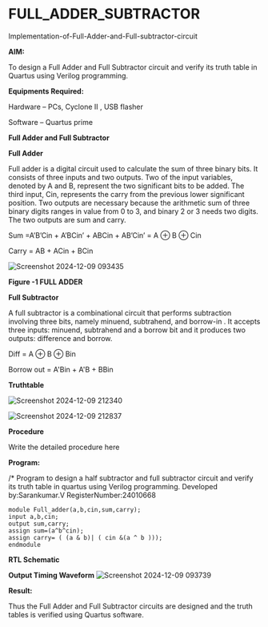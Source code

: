 # FULL_ADDER_SUBTRACTOR

Implementation-of-Full-Adder-and-Full-subtractor-circuit

**AIM:**

To design a Full Adder and Full Subtractor circuit and verify its truth table in Quartus using Verilog programming.

**Equipments Required:**

Hardware – PCs, Cyclone II , USB flasher

Software – Quartus prime

**Full Adder and Full Subtractor**

**Full Adder**

Full adder is a digital circuit used to calculate the sum of three binary bits. It consists of three inputs and two outputs. Two of the input variables, denoted by A and B, represent the two significant bits to be added. The third input, Cin, represents the carry from the previous lower significant position. Two outputs are necessary because the arithmetic sum of three binary digits ranges in value from 0 to 3, and binary 2 or 3 needs two digits. The two outputs are sum and carry.

Sum =A’B’Cin + A’BCin’ + ABCin + AB’Cin’ = A ⊕ B ⊕ Cin 

Carry = AB + ACin + BCin

![Screenshot 2024-12-09 093435](https://github.com/user-attachments/assets/5e330210-bb53-4f82-8d2e-38bc344017c5)


**Figure -1 FULL ADDER**

**Full Subtractor**

A full subtractor is a combinational circuit that performs subtraction involving three bits, namely minuend, subtrahend, and borrow-in . It accepts three inputs: minuend, subtrahend and a borrow bit and it produces two outputs: difference and borrow.



Diff = A ⊕ B ⊕ Bin 

Borrow out = A'Bin + A'B + BBin

**Truthtable**

![Screenshot 2024-12-09 212340](https://github.com/user-attachments/assets/c6d36d66-bd82-4957-957d-cd4a051c1ce5)

![Screenshot 2024-12-09 212837](https://github.com/user-attachments/assets/1d708133-9caa-47da-b2dd-c8577c1c07ee)

**Procedure**

Write the detailed procedure here

**Program:**

/* Program to design a half subtractor and full subtractor circuit and verify its truth table in quartus using Verilog programming. 
Developed by:Sarankumar.V RegisterNumber:24010668
```
module Full_adder(a,b,cin,sum,carry);
input a,b,cin;
output sum,carry;
assign sum=(a^b^cin);
assign carry= ( (a & b)| ( cin &(a ^ b )));
endmodule
```


**RTL Schematic**

**Output Timing Waveform**
![Screenshot 2024-12-09 093739](https://github.com/user-attachments/assets/f7329748-ded4-4e84-9c5d-543773e7c277)

**Result:**

Thus the Full Adder and Full Subtractor circuits are designed and the truth tables is verified using Quartus software.



